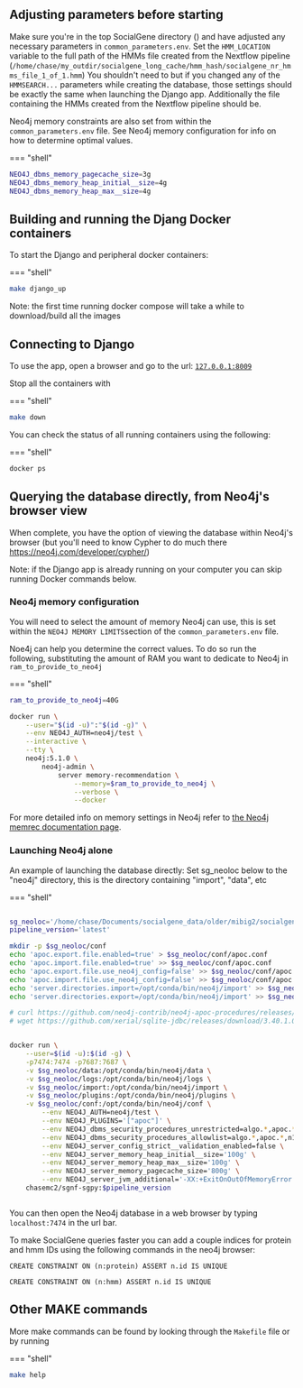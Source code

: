 ## Adjusting parameters before starting

Make sure you're in the top SocialGene directory () and have adjusted any necessary parameters in `common_parameters.env`. Set the `HMM_LOCATION` variable to the full path of the HMMs file created from the Nextflow pipeline (`/home/chase/my_outdir/socialgene_long_cache/hmm_hash/socialgene_nr_hmms_file_1_of_1.hmm`) You shouldn't need to but if you changed any of the `HMMSEARCH...` parameters while creating the database, those settings should be exactly the same when launching the Django app. Additionally the file containing the HMMs created from the Nextflow pipeline should be.

Neo4j memory constraints are also set from within the `common_parameters.env` file. See Neo4j memory configuration for info on how to determine optimal values.

=== "shell"
```bash
NEO4J_dbms_memory_pagecache_size=3g
NEO4J_dbms_memory_heap_initial__size=4g
NEO4J_dbms_memory_heap_max__size=4g
```

## Building and running the Djang Docker containers

To start the Django and peripheral docker containers:

=== "shell"
```bash
make django_up
```

Note: the first time running docker compose will take a while to download/build all the images

## Connecting to Django

To use the app, open a browser and go to the url: [`127.0.0.1:8009`](https://localhost:8009)

Stop all the containers with

=== "shell"
```bash
make down
```

You can check the status of all running containers using the following:

=== "shell"
```bash
docker ps
```

## Querying the database directly, from Neo4j's browser view

When complete, you have the option of viewing the database within Neo4j's browser (but you'll need to know Cypher to do much there <https://neo4j.com/developer/cypher/>)

Note: if the Django app is already running on your computer you can skip running Docker commands below.

### Neo4j memory configuration

You will need to select the amount of memory Neo4j can use, this is set within the `NEO4J MEMORY LIMITS`section of the `common_parameters.env` file.

Noe4j can help you determine the correct values. To do so run the following, substituting the amount of RAM you want to dedicate to Neo4j in `ram_to_provide_to_neo4j`

=== "shell"
```bash
ram_to_provide_to_neo4j=40G

docker run \
    --user="$(id -u)":"$(id -g)" \
    --env NEO4J_AUTH=neo4j/test \
    --interactive \
    --tty \
    neo4j:5.1.0 \
        neo4j-admin \
            server memory-recommendation \
                --memory=$ram_to_provide_to_neo4j \
                --verbose \
                --docker
```

For more detailed info on memory settings in Neo4j refer to [the Neo4j memrec documentation page](https://neo4j.com/docs/operations-manual/current/tools/neo4j-admin/neo4j-admin-memrec/).

### Launching Neo4j alone

An example of launching the database directly:
Set sg_neoloc below to the "neo4j" directory, this is the directory containing "import", "data", etc

=== "shell"
```bash

sg_neoloc='/home/chase/Documents/socialgene_data/older/mibig2/socialgene_neo4j'
pipeline_version='latest'

mkdir -p $sg_neoloc/conf
echo 'apoc.export.file.enabled=true' > $sg_neoloc/conf/apoc.conf
echo 'apoc.import.file.enabled=true' >> $sg_neoloc/conf/apoc.conf
echo 'apoc.export.file.use_neo4j_config=false' >> $sg_neoloc/conf/apoc.conf
echo 'apoc.import.file.use_neo4j_config=false' >> $sg_neoloc/conf/apoc.conf
echo 'server.directories.import=/opt/conda/bin/neo4j/import' >> $sg_neoloc/conf/neo4j.conf
echo 'server.directories.export=/opt/conda/bin/neo4j/import' >> $sg_neoloc/conf/neo4j.conf

# curl https://github.com/neo4j-contrib/neo4j-apoc-procedures/releases/download/5.1.0/apoc-5.1.0-extended.jar > $sg_neoloc/plugins/apoc-5.1.0-extended.jar
# wget https://github.com/xerial/sqlite-jdbc/releases/download/3.40.1.0/sqlite-jdbc-3.40.1.0.jar


docker run \
    --user=$(id -u):$(id -g) \
    -p7474:7474 -p7687:7687 \
    -v $sg_neoloc/data:/opt/conda/bin/neo4j/data \
    -v $sg_neoloc/logs:/opt/conda/bin/neo4j/logs \
    -v $sg_neoloc/import:/opt/conda/bin/neo4j/import \
    -v $sg_neoloc/plugins:/opt/conda/bin/neo4j/plugins \
    -v $sg_neoloc/conf:/opt/conda/bin/neo4j/conf \
        --env NEO4J_AUTH=neo4j/test \
        --env NEO4J_PLUGINS='["apoc"]' \
        --env NEO4J_dbms_security_procedures_unrestricted=algo.*,apoc.*,n10s.*, \
        --env NEO4J_dbms_security_procedures_allowlist=algo.*,apoc.*,n10s.* \
        --env NEO4J_server_config_strict__validation_enabled=false \
        --env NEO4J_server_memory_heap_initial__size='100g' \
        --env NEO4J_server_memory_heap_max__size='100g' \
        --env NEO4J_server_memory_pagecache_size='800g' \
        --env NEO4J_server_jvm_additional='-XX:+ExitOnOutOfMemoryError' \
    chasemc2/sgnf-sgpy:$pipeline_version

```



<div id="video" class="tabcontent" style="display:inline-block;width: 75%">
<script id="asciicast-bKeOmGonFS9vPtWbgOm2GrqhS" src="https://asciinema.org/a/bKeOmGonFS9vPtWbgOm2GrqhS.js" async></script>
</div>

You can then open the Neo4j database in a web browser by typing `localhost:7474` in the url bar.

To make SocialGene queries faster you can add a couple indices for protein and hmm IDs using the following commands in the neo4j browser:

`CREATE CONSTRAINT ON (n:protein) ASSERT n.id IS UNIQUE`

`CREATE CONSTRAINT ON (n:hmm) ASSERT n.id IS UNIQUE`

## Other MAKE commands

More make commands can be found by looking through the `Makefile` file or by running

=== "shell"
```bash
make help
```
